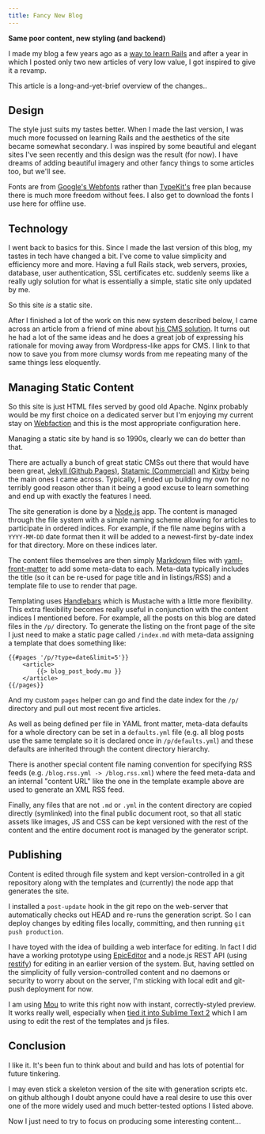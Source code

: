 ```yaml
---
title: Fancy New Blog
---
```


**Same poor content, new styling (and backend)**

I made my blog a few years ago as a [way to learn Rails](http://banksco.de/p/on-the-bandwagon) and after a year in which I posted only two new articles of very low value, I got inspired to give it a revamp.

This article is a long-and-yet-brief overview of the changes..

## Design

The style just suits my tastes better. When I made the last version, I was much more focussed on learning Rails and the aesthetics of the site became somewhat secondary. I was inspired by some beautiful and elegant sites I've seen recently and this design was the result (for now). I have dreams of adding beautiful imagery and other fancy things to some articles too, but we'll see.

Fonts are from [Google's Webfonts](http://www.google.com/webfonts) rather than [TypeKit's](https://typekit.com/) free plan because there is much more freedom without fees. I also get to download the fonts I use here for offline use.

## Technology

I went back to basics for this. Since I made the last version of this blog, my tastes in tech have changed a bit. I've come to value simplicity and efficiency more and more. Having a full Rails stack, web servers, proxies, database, user authentication, SSL certificates etc. suddenly seems like a really ugly solution for what is essentially a simple, static site only updated by me.

So this site *is* a static site.

After I finished a lot of the work on this new system described below, I came across an article from a friend of mine about [his CMS solution](http://jekor.com/article/towards-a-lifelong-content-management-system). It turns out he had a lot of the same ideas and he does a great job of expressing his rationale for moving away from Wordpress-like apps for CMS. I link to that now to save you from more clumsy words from me repeating many of the same things less eloquently.

## Managing Static Content

So this site is just HTML files served by good old Apache. Nginx probably would be my first choice on a dedicated server but I'm enjoying my current stay on [Webfaction](http://www.webfaction.com) and this is the most appropriate configuration here.

Managing a static site by hand is so 1990s, clearly we can do better than that.

There are actually a bunch of great static CMSs out there that would have been great, [Jekyll (Github Pages)](https://help.github.com/articles/using-jekyll-with-pages), [Statamic (Commercial)](http://statamic.com/) and [Kirby](http://getkirby.com/) being the main ones I came across. Typically, I ended up building my own for no terribly good reason other than it being a good excuse to learn something and end up with exactly the features I need.

The site generation is done by a [Node.js](http://nodejs.org/) app. The content is managed through the file system with a simple naming scheme allowing for articles to participate in ordered indices. For example, if the file name begins with a `YYYY-MM-DD` date format then it will be added to a newest-first by-date index for that directory. More on these indices later.

The content files themselves are then simply [Markdown](http://daringfireball.net/projects/markdown/) files with [yaml-front-matter](https://github.com/mojombo/jekyll/wiki/YAML-Front-Matter) to add some meta-data to each. Meta-data typically includes the title (so it can be re-used for page title and in listings/RSS) and a template file to use to render that page.

Templating uses [Handlebars](http://handlebarsjs.com) which is Mustache with a little more flexibility. This extra flexibility becomes really useful in conjunction with the content indices I mentioned before. For example, all the posts on this blog are dated files in the `/p/` directory. To generate the listing on the front page of the site I just need to make a static page called `/index.md` with meta-data assigning a template that does something like:

    {{#pages '/p/?type=date&limit=5'}}
        <article>
            {{> blog_post_body.mu }}
        </article>
    {{/pages}}

And my custom `pages` helper can go and find the date index for the `/p/` directory and pull out most recent five articles.

As well as being defined per file in YAML front matter, meta-data defaults for a whole directory can be set in a `defaults.yml` file (e.g. all blog posts use the same template so it is declared once in `/p/defaults.yml`) and these defaults are inherited through the content directory hierarchy.

There is another special content file naming convention for specifying RSS feeds (e.g. `/blog.rss.yml -> /blog.rss.xml`) where the feed meta-data and an internal "content URL" like the one in the template example above are used to generate an XML RSS feed.

Finally, any files that are not `.md` or `.yml` in the content directory are copied directly (symlinked) into the final public document root, so that all static assets like images, JS and CSS can be kept versioned with the rest of the content and the entire document root is managed by the generator script.

## Publishing

Content is edited through file system and kept version-controlled in a git repository along with the templates and (currently) the node app that generates the site.

I installed a `post-update` hook in the git repo on the web-server that automatically checks out HEAD and re-runs the generation script. So I can deploy changes by editing files locally, committing, and then running `git push production`.

I have toyed with the idea of building a web interface for editing. In fact I did have a working prototype using [EpicEditor](http://oscargodson.github.com/EpicEditor/) and a node.js REST API (using [restify](http://mcavage.github.com/node-restify/)) for editing in an earlier version of the system. But, having settled on the simplicity of fully version-controlled content and no daemons or security to worry about on the server, I'm sticking with local edit and git-push deployment for now.

I am using [Mou](http://mouapp.com/) to write this right now with instant, correctly-styled preview. It works really well, especially when [tied it into Sublime Text 2](http://theablefew.com/blog/sublime-text-2-as-a-markdown-editor) which I am using to edit the rest of the templates and js files.

## Conclusion

I like it. It's been fun to think about and build and has lots of potential for future tinkering. 

I may even stick a skeleton version of the site with generation scripts etc. on github although I doubt anyone could have a real desire to use this over one of the more widely used and much better-tested options I listed above.

Now I just need to try to focus on producing some interesting content…